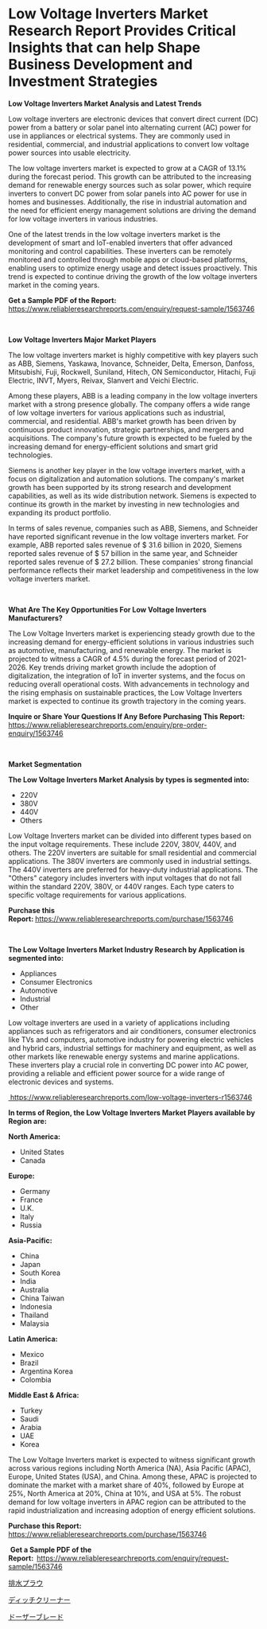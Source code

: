 <p><h1>Low Voltage Inverters Market Research Report Provides Critical Insights that can help Shape Business Development and Investment Strategies</h1></p><p><strong>Low Voltage Inverters Market Analysis and Latest Trends</strong></p>
<p><p>Low voltage inverters are electronic devices that convert direct current (DC) power from a battery or solar panel into alternating current (AC) power for use in appliances or electrical systems. They are commonly used in residential, commercial, and industrial applications to convert low voltage power sources into usable electricity.</p><p>The low voltage inverters market is expected to grow at a CAGR of 13.1% during the forecast period. This growth can be attributed to the increasing demand for renewable energy sources such as solar power, which require inverters to convert DC power from solar panels into AC power for use in homes and businesses. Additionally, the rise in industrial automation and the need for efficient energy management solutions are driving the demand for low voltage inverters in various industries.</p><p>One of the latest trends in the low voltage inverters market is the development of smart and IoT-enabled inverters that offer advanced monitoring and control capabilities. These inverters can be remotely monitored and controlled through mobile apps or cloud-based platforms, enabling users to optimize energy usage and detect issues proactively. This trend is expected to continue driving the growth of the low voltage inverters market in the coming years.</p></p>
<p><strong>Get a Sample PDF of the Report:&nbsp;</strong> <a href="https://www.reliableresearchreports.com/enquiry/request-sample/1563746">https://www.reliableresearchreports.com/enquiry/request-sample/1563746</a></p>
<p>&nbsp;</p>
<p><strong>Low Voltage Inverters Major Market Players</strong></p>
<p><p>The low voltage inverters market is highly competitive with key players such as ABB, Siemens, Yaskawa, Inovance, Schneider, Delta, Emerson, Danfoss, Mitsubishi, Fuji, Rockwell, Suniland, Hitech, ON Semiconductor, Hitachi, Fuji Electric, INVT, Myers, Reivax, Slanvert and Veichi Electric.</p><p>Among these players, ABB is a leading company in the low voltage inverters market with a strong presence globally. The company offers a wide range of low voltage inverters for various applications such as industrial, commercial, and residential. ABB's market growth has been driven by continuous product innovation, strategic partnerships, and mergers and acquisitions. The company's future growth is expected to be fueled by the increasing demand for energy-efficient solutions and smart grid technologies.</p><p>Siemens is another key player in the low voltage inverters market, with a focus on digitalization and automation solutions. The company's market growth has been supported by its strong research and development capabilities, as well as its wide distribution network. Siemens is expected to continue its growth in the market by investing in new technologies and expanding its product portfolio.</p><p>In terms of sales revenue, companies such as ABB, Siemens, and Schneider have reported significant revenue in the low voltage inverters market. For example, ABB reported sales revenue of $ 31.6 billion in 2020, Siemens reported sales revenue of $ 57 billion in the same year, and Schneider reported sales revenue of $ 27.2 billion. These companies' strong financial performance reflects their market leadership and competitiveness in the low voltage inverters market.</p></p>
<p>&nbsp;</p>
<p><strong>What Are The Key Opportunities For Low Voltage Inverters Manufacturers?</strong></p>
<p><p>The Low Voltage Inverters market is experiencing steady growth due to the increasing demand for energy-efficient solutions in various industries such as automotive, manufacturing, and renewable energy. The market is projected to witness a CAGR of 4.5% during the forecast period of 2021-2026. Key trends driving market growth include the adoption of digitalization, the integration of IoT in inverter systems, and the focus on reducing overall operational costs. With advancements in technology and the rising emphasis on sustainable practices, the Low Voltage Inverters market is expected to continue its growth trajectory in the coming years.</p></p>
<p><strong>Inquire or Share Your Questions If Any Before Purchasing This Report:</strong> <a href="https://www.reliableresearchreports.com/enquiry/pre-order-enquiry/1563746">https://www.reliableresearchreports.com/enquiry/pre-order-enquiry/1563746</a></p>
<p>&nbsp;</p>
<p><strong>Market Segmentation</strong></p>
<p><strong>The Low Voltage Inverters Market Analysis by types is segmented into:</strong></p>
<p><ul><li>220V</li><li>380V</li><li>440V</li><li>Others</li></ul></p>
<p><p>Low Voltage Inverters market can be divided into different types based on the input voltage requirements. These include 220V, 380V, 440V, and others. The 220V inverters are suitable for small residential and commercial applications. The 380V inverters are commonly used in industrial settings. The 440V inverters are preferred for heavy-duty industrial applications. The "Others" category includes inverters with input voltages that do not fall within the standard 220V, 380V, or 440V ranges. Each type caters to specific voltage requirements for various applications.</p></p>
<p><strong>Purchase this Report:&nbsp;</strong><a href="https://www.reliableresearchreports.com/purchase/1563746">https://www.reliableresearchreports.com/purchase/1563746</a></p>
<p>&nbsp;</p>
<p><strong>The Low Voltage Inverters Market Industry Research by Application is segmented into:</strong></p>
<p><ul><li>Appliances</li><li>Consumer Electronics</li><li>Automotive</li><li>Industrial</li><li>Other</li></ul></p>
<p><p>Low voltage inverters are used in a variety of applications including appliances such as refrigerators and air conditioners, consumer electronics like TVs and computers, automotive industry for powering electric vehicles and hybrid cars, industrial settings for machinery and equipment, as well as other markets like renewable energy systems and marine applications. These inverters play a crucial role in converting DC power into AC power, providing a reliable and efficient power source for a wide range of electronic devices and systems.</p></p>
<p><a href="https://www.reliableresearchreports.com/low-voltage-inverters-r1563746">&nbsp;https://www.reliableresearchreports.com/low-voltage-inverters-r1563746</a></p>
<p><strong>In terms of Region, the Low Voltage Inverters Market Players available by Region are:</strong></p>
<p>
    <p> <strong> North America: </strong>
        <ul>
            <li>United States</li>
            <li>Canada</li>
        </ul>
        </p> 
    <p> <strong> Europe: </strong>
        <ul>
            <li>Germany</li>
            <li>France</li>
            <li>U.K.</li>
            <li>Italy</li>
            <li>Russia</li>
        </ul>
        </p> 
    <p> <strong> Asia-Pacific: </strong>
        <ul>
            <li>China</li>
            <li>Japan</li>
            <li>South Korea</li>
            <li>India</li>
            <li>Australia</li>
            <li>China Taiwan</li>
            <li>Indonesia</li>
            <li>Thailand</li>
            <li>Malaysia</li>
        </ul>
        </p> 
    <p> <strong> Latin America: </strong>
        <ul>
            <li>Mexico</li>
            <li>Brazil</li>
            <li>Argentina Korea</li>
            <li>Colombia</li>
        </ul>
        </p> 
    <p> <strong> Middle East & Africa: </strong>
        <ul>
            <li>Turkey</li>
            <li>Saudi</li>
            <li>Arabia</li>
            <li>UAE</li>
            <li>Korea</li>
        </ul>
    </p>
    </p>
<p><p>The Low Voltage Inverters market is expected to witness significant growth across various regions including North America (NA), Asia Pacific (APAC), Europe, United States (USA), and China. Among these, APAC is projected to dominate the market with a market share of 40%, followed by Europe at 25%, North America at 20%, China at 10%, and USA at 5%. The robust demand for low voltage inverters in APAC region can be attributed to the rapid industrialization and increasing adoption of energy efficient solutions.</p></p>
<p><strong>Purchase this Report: </strong><a href="https://www.reliableresearchreports.com/purchase/1563746">https://www.reliableresearchreports.com/purchase/1563746</a></p>
<p>&nbsp;<strong>Get a Sample PDF of the Report:&nbsp;&nbsp;</strong><a href="https://www.reliableresearchreports.com/enquiry/request-sample/1563746">https://www.reliableresearchreports.com/enquiry/request-sample/1563746</a></p>
<p><strong></strong></p>
<p><p><a href="https://github.com/laurenreichert/Market-Research-Report-List-1/blob/main/376372936364.md">排水プラウ</a></p><p><a href="https://github.com/RodHoppe07/Market-Research-Report-List-1/blob/main/955646136365.md">ディッチクリーナー</a></p><p><a href="https://github.com/reliezer65/Market-Research-Report-List-1/blob/main/312962636366.md">ドーザーブレード</a></p></p>